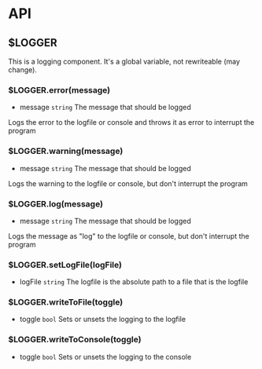 
# API

## $LOGGER
This is a logging component. It's a global variable, not rewriteable (may change).

### $LOGGER.error(message)
* message `string` The message that should be logged

Logs the error to the logfile or console and throws it as error to interrupt the program

### $LOGGER.warning(message)
* message `string` The message that should be logged

Logs the warning to the logfile or console, but don't interrupt the program

### $LOGGER.log(message)
* message `string` The message that should be logged

Logs the message as "log" to the logfile or console, but don't interrupt the program

### $LOGGER.setLogFile(logFile)
* logFile `string` The logfile is the absolute path to a file that is the logfile

### $LOGGER.writeToFile(toggle)
* toggle `bool` Sets or unsets the logging to the logfile

### $LOGGER.writeToConsole(toggle)
* toggle `bool` Sets or unsets the logging to the console